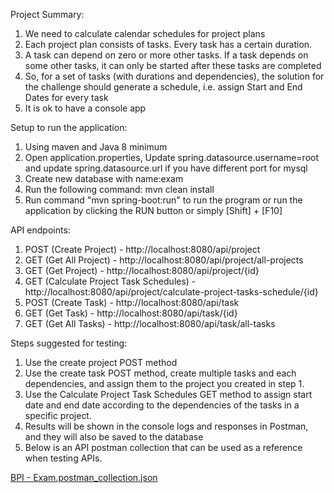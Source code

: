 Project Summary:
1. We need to calculate calendar schedules for project plans
2. Each project plan consists of tasks. Every task has a certain duration.
3. A task can depend on zero or more other tasks. If a task depends on some other tasks, it can only be started after these tasks are completed
4. So, for a set of tasks (with durations and dependencies), the solution for the challenge should generate a schedule, i.e. assign Start and End Dates for every task
5. It is ok to have a console app


Setup to run the application:
1. Using maven and Java 8 minimum
2. Open application.properties, Update spring.datasource.username=root and update spring.datasource.url if you have different port for mysql
3. Create new database with name:exam
4. Run the following command: mvn clean install
5. Run command "mvn spring-boot:run" to run the program or run the application by clicking the RUN button or simply [Shift] + [F10]


API endpoints:
1. POST (Create Project) -  http://localhost:8080/api/project
2. GET (Get All Project) - http://localhost:8080/api/project/all-projects
3. GET (Get Project) - http://localhost:8080/api/project/{id}
4. GET (Calculate Project Task Schedules) - http://localhost:8080/api/project/calculate-project-tasks-schedule/{id}
5. POST (Create Task) - http://localhost:8080/api/task
6. GET (Get Task) - http://localhost:8080/api/task/{id}
7. GET (Get All Tasks) - http://localhost:8080/api/task/all-tasks


Steps suggested for testing:
1. Use the create project POST method 
2. Use the create task POST method, create multiple tasks and each dependencies, and assign them to the project you created in step 1.
3. Use the Calculate Project Task Schedules GET method to assign start date and end date according to the dependencies of the tasks in a specific project.
4. Results will be shown in the console logs and responses in Postman, and they will also be saved to the database
5. Below is an API postman collection that can be used as a reference when testing APIs.


[BPI - Exam.postman_collection.json](https://github.com/user-attachments/files/16627122/BPI.-.Exam.postman_collection.json)
